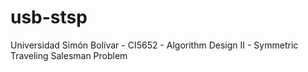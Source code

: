 # usb-stsp
Universidad Simón Bolívar - CI5652 - Algorithm Design II - Symmetric Traveling Salesman Problem
